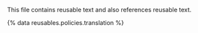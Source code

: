This file contains reusable text and also references reusable text.

{% data reusables.policies.translation %}